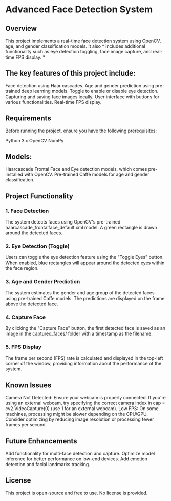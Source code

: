 # Advanced Face Detection System

## Overview
This project implements a real-time face detection system using OpenCV, age, and gender classification models. It also * includes additional functionality such as eye detection toggling, face image capture, and real-time FPS display. *

## The key features of this project include:

Face detection using Haar cascades.
Age and gender prediction using pre-trained deep learning models.
Toggle to enable or disable eye detection.
Capturing and saving face images locally.
User interface with buttons for various functionalities.
Real-time FPS display.

## Requirements
Before running the project, ensure you have the following prerequisites:

Python 3.x
OpenCV
NumPy

## Models:
Haarcascade Frontal Face and Eye detection models, which comes pre-installed with OpenCV.
Pre-trained Caffe models for age and gender classification.

## Project Functionality
### 1. Face Detection
The system detects faces using OpenCV's pre-trained haarcascade_frontalface_default.xml model. A green rectangle is drawn around the detected faces.

### 2. Eye Detection (Toggle)
Users can toggle the eye detection feature using the "Toggle Eyes" button. When enabled, blue rectangles will appear around the detected eyes within the face region.

### 3. Age and Gender Prediction
The system estimates the gender and age group of the detected faces using pre-trained Caffe models. The predictions are displayed on the frame above the detected face.

### 4. Capture Face
By clicking the "Capture Face" button, the first detected face is saved as an image in the captured_faces/ folder with a timestamp as the filename.

### 5. FPS Display
The frame per second (FPS) rate is calculated and displayed in the top-left corner of the window, providing information about the performance of the system.

## Known Issues
Camera Not Detected: Ensure your webcam is properly connected. If you're using an external webcam, try specifying the correct camera index in cap = cv2.VideoCapture(0) (use 1 for an external webcam).
Low FPS: On some machines, processing might be slower depending on the CPU/GPU. Consider optimizing by reducing image resolution or processing fewer frames per second.

## Future Enhancements
Add functionality for multi-face detection and capture.
Optimize model inference for better performance on low-end devices.
Add emotion detection and facial landmarks tracking.

## License
This project is open-source and free to use. No license is provided.
